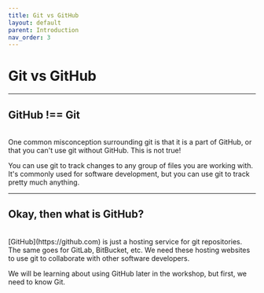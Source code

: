 ```yaml
---
title: Git vs GitHub
layout: default
parent: Introduction
nav_order: 3
---
```


# Git vs GitHub
---
## GitHub !== Git
<br>
One common misconception surrounding git is that it is a part of GitHub, or that you can't use git without GitHub. This is not true! 

You can use git to track changes to any group of files you are working with. It's commonly used for software development, but you can use git to track pretty much anything.

---
## Okay, then what is GitHub?
<br>
[GitHub](https://github.com) is just a hosting service for git repositories. The same goes for GitLab, BitBucket, etc. We need these hosting websites to use git to collaborate with other software developers. 

We will be learning about using GitHub later in the workshop, but first, we need to know Git.